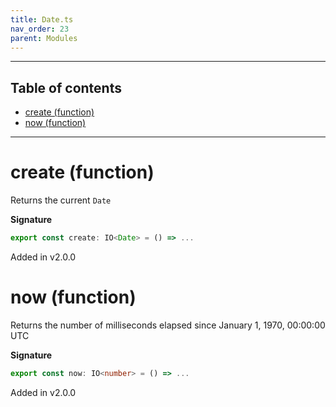 ```yaml
---
title: Date.ts
nav_order: 23
parent: Modules
---
```


---

<h2 class="text-delta">Table of contents</h2>

- [create (function)](#create-function)
- [now (function)](#now-function)

---

# create (function)

Returns the current `Date`

**Signature**

```ts
export const create: IO<Date> = () => ...
```

Added in v2.0.0

# now (function)

Returns the number of milliseconds elapsed since January 1, 1970, 00:00:00 UTC

**Signature**

```ts
export const now: IO<number> = () => ...
```

Added in v2.0.0
